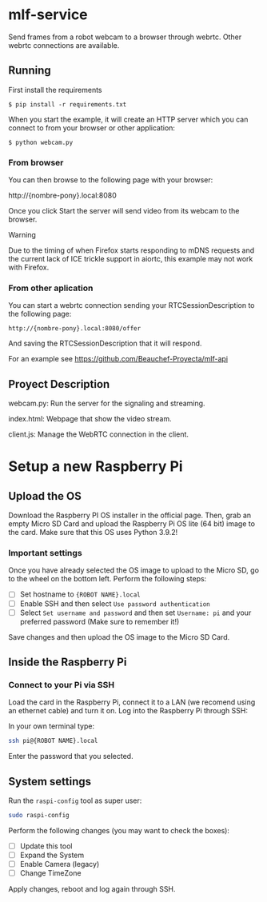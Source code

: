 # mlf-service
Send frames from a robot webcam to a browser through webrtc. Other webrtc connections are available.

## Running 

First install the requirements 

    $ pip install -r requirements.txt

When you start the example, it will create an HTTP server which you can connect to from your browser or other application:

    $ python webcam.py

### From browser

You can then browse to the following page with your browser:

http://{nombre-pony}.local:8080

Once you click Start the server will send video from its webcam to the browser.

Warning

Due to the timing of when Firefox starts responding to mDNS requests and the current lack of ICE trickle support in aiortc, this example may not work with Firefox.

### From other aplication

You can start a webrtc connection sending your RTCSessionDescription to the following page:

    http://{nombre-pony}.local:8080/offer

And saving the RTCSessionDescription that it will respond.

For an example see https://github.com/Beauchef-Proyecta/mlf-api

## Proyect Description
webcam.py: Run the server for the signaling and streaming.

index.html: Webpage that show the video stream.

client.js: Manage the WebRTC connection in the client.

# Setup a new Raspberry Pi

## Upload the OS

Download the Raspberry PI OS installer in the official page. Then, grab an empty Micro SD Card and upload the Raspberry Pi OS lite (64 bit) image to the card. Make sure that this OS uses Python 3.9.2!

### Important settings 

Once you have already selected the OS image to upload to the Micro SD, go to the wheel on the bottom left. Perform the following steps:

- [ ] Set hostname to `{ROBOT NAME}.local`
- [ ] Enable SSH and then select `Use password authentication`
- [ ] Select `Set username and password` and then set `Username: pi` and your preferred password (Make sure to remember it!)

Save changes and then upload the OS image to the Micro SD Card.

## Inside the Raspberry Pi

### Connect to your Pi via SSH
Load the card in the Raspberry Pi, connect it to a LAN (we recomend using an ethernet cable) and turn it on. Log into the Raspberry Pi through SSH:

In your own terminal type:
```sh
ssh pi@{ROBOT NAME}.local
```
Enter the password that you selected.

## System settings
Run the `raspi-config` tool as super user:
```sh
sudo raspi-config
```

Perform the following changes (you may want to check the boxes):
- [ ] Update this tool
- [ ] Expand the System
- [ ] Enable Camera (legacy)
- [ ] Change TimeZone

Apply changes, reboot and log again through SSH.
